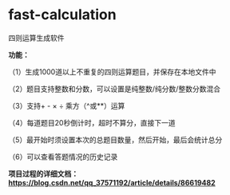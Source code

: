 # fast-calculation
四则运算生成软件

**功能：**

（1）生成1000道以上不重复的四则运算题目，并保存在本地文件中

（2）题目支持整数和分数，可以设置是纯整数/纯分数/整数分数混合

（3）支持+ - × ÷ 乘方（^或**）运算

（4）每道题目20秒倒计时，超时不算分，直接下一道

（5）最开始时须设置本次的总题目数量，然后开始，最后会统计总分

（6）可以查看答题情况的历史记录

**项目过程的详细文档：https://blog.csdn.net/qq_37571192/article/details/86619482**

